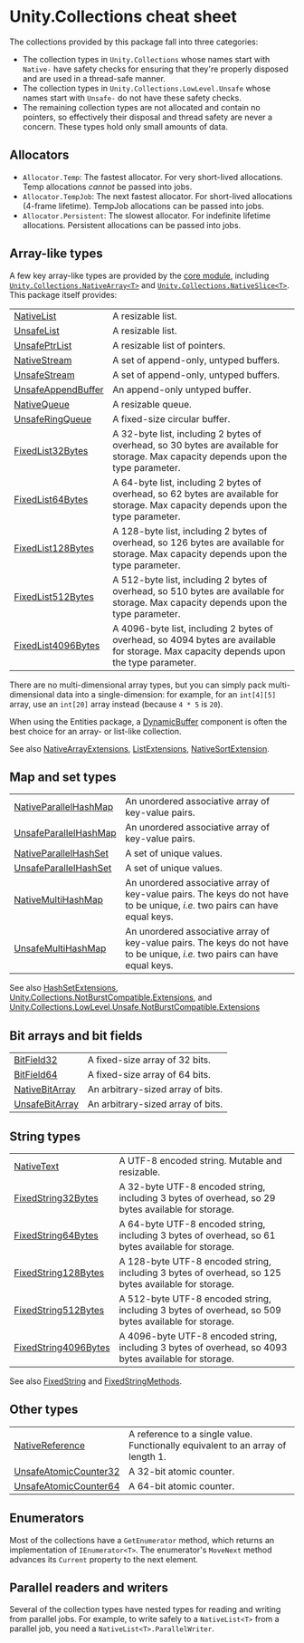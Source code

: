 <!---
This file has been generated from collections.src.md
Do not modify manually! Use the following tool:
https://github.com/Unity-Technologies/dots-tutorial-processor
-->
# Unity.Collections cheat sheet

The collections provided by this package fall into three categories:

- The collection types in `Unity.Collections` whose names start with `Native-` have safety checks for ensuring that they're properly disposed and are used in a thread-safe manner. 
- The collection types in `Unity.Collections.LowLevel.Unsafe` whose names start with `Unsafe-` do not have these safety checks.
- The remaining collection types are not allocated and contain no pointers, so effectively their disposal and thread safety are never a concern. These types hold only small amounts of data.

## Allocators

- `Allocator.Temp`: The fastest allocator. For very short-lived allocations. Temp allocations *cannot* be passed into jobs.
- `Allocator.TempJob`: The next fastest allocator. For short-lived allocations (4-frame lifetime). TempJob allocations can be passed into jobs.
- `Allocator.Persistent`: The slowest allocator. For indefinite lifetime allocations. Persistent allocations can be passed into jobs.

## Array-like types

A few key array-like types are provided by the [core module](https://docs.unity3d.com/ScriptReference/UnityEngine.CoreModule), including [`Unity.Collections.NativeArray<T>`](https://docs.unity3d.com/ScriptReference/Unity.Collections.NativeArray_1) and [`Unity.Collections.NativeSlice<T>`](https://docs.unity3d.com/ScriptReference/Unity.Collections.NativeSlice_1). This package itself provides:

||| 
----------------------------------------------------- | -----------
[NativeList](https://docs.unity3d.com/Packages/com.unity.collections@latest?subfolder=/api/Unity.Collections.NativeList-1.html)                       | A resizable list.
[UnsafeList](https://docs.unity3d.com/Packages/com.unity.collections@latest?subfolder=/api/Unity.Collections.LowLevel.Unsafe.UnsafeList-1.html)       | A resizable list.
[UnsafePtrList](https://docs.unity3d.com/Packages/com.unity.collections@latest?subfolder=/api/Unity.Collections.LowLevel.Unsafe.UnsafePtrList-1.html)    | A resizable list of pointers.
[NativeStream](https://docs.unity3d.com/Packages/com.unity.collections@latest?subfolder=/api/Unity.Collections.NativeStream.html)                       | A set of append-only, untyped buffers.
[UnsafeStream](https://docs.unity3d.com/Packages/com.unity.collections@latest?subfolder=/api/Unity.Collections.LowLevel.Unsafe.UnsafeStream.html)       | A set of append-only, untyped buffers.
[UnsafeAppendBuffer](https://docs.unity3d.com/Packages/com.unity.collections@latest?subfolder=/api/Unity.Collections.LowLevel.Unsafe.UnsafeAppendBuffer.html) | An append-only untyped buffer.
[NativeQueue](https://docs.unity3d.com/Packages/com.unity.collections@latest?subfolder=/api/Unity.Collections.NativeQueue-1.html)                      | A resizable queue.
[UnsafeRingQueue](https://docs.unity3d.com/Packages/com.unity.collections@latest?subfolder=/api/Unity.Collections.LowLevel.Unsafe.UnsafeRingQueue-1.html)  | A fixed-size circular buffer.
[FixedList32Bytes](https://docs.unity3d.com/Packages/com.unity.collections@latest?subfolder=/api/Unity.Collections.FixedList32Bytes-1.html)                 | A 32-byte list, including 2 bytes of overhead, so 30 bytes are available for storage. Max capacity depends upon the type parameter.
[FixedList64Bytes](https://docs.unity3d.com/Packages/com.unity.collections@latest?subfolder=/api/Unity.Collections.FixedList64Bytes-1.html)                 | A 64-byte list, including 2 bytes of overhead, so 62 bytes are available for storage. Max capacity depends upon the type parameter.
[FixedList128Bytes](https://docs.unity3d.com/Packages/com.unity.collections@latest?subfolder=/api/Unity.Collections.FixedList128Bytes-1.html)                 | A 128-byte list, including 2 bytes of overhead, so 126 bytes are available for storage. Max capacity depends upon the type parameter.
[FixedList512Bytes](https://docs.unity3d.com/Packages/com.unity.collections@latest?subfolder=/api/Unity.Collections.FixedList512Bytes-1.html)                 | A 512-byte list, including 2 bytes of overhead, so 510 bytes are available for storage. Max capacity depends upon the type parameter.
[FixedList4096Bytes](https://docs.unity3d.com/Packages/com.unity.collections@latest?subfolder=/api/Unity.Collections.FixedList4096Bytes-1.html)                 | A 4096-byte list, including 2 bytes of overhead, so 4094 bytes are available for storage. Max capacity depends upon the type parameter.

There are no multi-dimensional array types, but you can simply pack multi-dimensional data into a single-dimension: for example, for an `int[4][5]` array, use an `int[20]` array instead (because `4 * 5` is `20`).

When using the Entities package, a [DynamicBuffer](https://docs.unity3d.com/Packages/com.unity.collections@latest?subfolder=/api/Unity.Entities.DynamicBuffer-1.html) component is often the best choice for an array- or list-like collection.

See also [NativeArrayExtensions](https://docs.unity3d.com/Packages/com.unity.collections@latest?subfolder=/api/Unity.Collections.NativeArrayExtensions.html), [ListExtensions](https://docs.unity3d.com/Packages/com.unity.collections@latest?subfolder=/api/Unity.Collections.ListExtensions.html), [NativeSortExtension](https://docs.unity3d.com/Packages/com.unity.collections@latest?subfolder=/api/Unity.Collections.NativeSortExtension.html).

## Map and set types

|||
---------------------------------------------------------------| -----------
[NativeParallelHashMap](https://docs.unity3d.com/Packages/com.unity.collections@latest?subfolder=/api/Unity.Collections.NativeParallelHashMap-2.html)                      | An unordered associative array of key-value pairs.
[UnsafeParallelHashMap](https://docs.unity3d.com/Packages/com.unity.collections@latest?subfolder=/api/Unity.Collections.LowLevel.Unsafe.UnsafeParallelHashMap-2.html)      | An unordered associative array of key-value pairs.
[NativeParallelHashSet](https://docs.unity3d.com/Packages/com.unity.collections@latest?subfolder=/api/Unity.Collections.NativeParallelHashSet-1.html)                      | A set of unique values.
[UnsafeParallelHashSet](https://docs.unity3d.com/Packages/com.unity.collections@latest?subfolder=/api/Unity.Collections.LowLevel.Unsafe.UnsafeParallelHashMap-2.html)      | A set of unique values.
[NativeMultiHashMap](https://docs.unity3d.com/Packages/com.unity.collections@latest?subfolder=/api/Unity.Collections.NativeMultiHashMap-2.html)                 | An unordered associative array of key-value pairs. The keys do not have to be unique, *i.e.* two pairs can have equal keys.
[UnsafeMultiHashMap](https://docs.unity3d.com/Packages/com.unity.collections@latest?subfolder=/api/Unity.Collections.LowLevel.Unsafe.UnsafeMultiHashMap-2.html) | An unordered associative array of key-value pairs. The keys do not have to be unique, *i.e.* two pairs can have equal keys.

See also [HashSetExtensions](https://docs.unity3d.com/Packages/com.unity.collections@latest?subfolder=/api/Unity.Collections.HashSetExtensions.html), [Unity.Collections.NotBurstCompatible.Extensions](https://docs.unity3d.com/Packages/com.unity.collections@latest?subfolder=/api/Unity.Collections.NotBurstCompatible.html), and [Unity.Collections.LowLevel.Unsafe.NotBurstCompatible.Extensions](https://docs.unity3d.com/Packages/com.unity.collections@latest?subfolder=/api/Unity.Collections.LowLevel.Unsafe.NotBurstCompatible.Extensions.html)

## Bit arrays and bit fields

|||
------------------------------------------------- | -----------
[BitField32](https://docs.unity3d.com/Packages/com.unity.collections@latest?subfolder=/api/Unity.Collections.BitField32.html)                     | A fixed-size array of 32 bits.
[BitField64](https://docs.unity3d.com/Packages/com.unity.collections@latest?subfolder=/api/Unity.Collections.BitField64.html)                     | A fixed-size array of 64 bits.
[NativeBitArray](https://docs.unity3d.com/Packages/com.unity.collections@latest?subfolder=/api/Unity.Collections.NativeBitArray.html)                 | An arbitrary-sized array of bits.
[UnsafeBitArray](https://docs.unity3d.com/Packages/com.unity.collections@latest?subfolder=/api/Unity.Collections.LowLevel.Unsafe.UnsafeBitArray.html) | An arbitrary-sized array of bits.

## String types

|||
------------------------------------- | -----------
[NativeText](https://docs.unity3d.com/Packages/com.unity.collections@latest?subfolder=/api/Unity.Collections.NativeText.html)         | A UTF-8 encoded string. Mutable and resizable.
[FixedString32Bytes](https://docs.unity3d.com/Packages/com.unity.collections@latest?subfolder=/api/Unity.Collections.FixedString32Bytes.html) | A 32-byte UTF-8 encoded string, including 3 bytes of overhead, so 29 bytes available for storage.
[FixedString64Bytes](https://docs.unity3d.com/Packages/com.unity.collections@latest?subfolder=/api/Unity.Collections.FixedString64Bytes.html) | A 64-byte UTF-8 encoded string, including 3 bytes of overhead, so 61 bytes available for storage.
[FixedString128Bytes](https://docs.unity3d.com/Packages/com.unity.collections@latest?subfolder=/api/Unity.Collections.FixedString128Bytes.html) | A 128-byte UTF-8 encoded string, including 3 bytes of overhead, so 125 bytes available for storage.
[FixedString512Bytes](https://docs.unity3d.com/Packages/com.unity.collections@latest?subfolder=/api/Unity.Collections.FixedString512Bytes.html) | A 512-byte UTF-8 encoded string, including 3 bytes of overhead, so 509 bytes available for storage.
[FixedString4096Bytes](https://docs.unity3d.com/Packages/com.unity.collections@latest?subfolder=/api/Unity.Collections.FixedString4096Bytes.html) | A 4096-byte UTF-8 encoded string, including 3 bytes of overhead, so 4093 bytes available for storage.

See also [FixedString](https://docs.unity3d.com/Packages/com.unity.collections@latest?subfolder=/api/Unity.Collections.FixedString.html) and [FixedStringMethods](https://docs.unity3d.com/Packages/com.unity.collections@latest?subfolder=/api/Unity.Collections.FixedStringMethods.html).


## Other types

|||
-------------------------------------------------------- | -----------
[NativeReference](https://docs.unity3d.com/Packages/com.unity.collections@latest?subfolder=/api/Unity.Collections.NativeReference-1.html)                     | A reference to a single value. Functionally equivalent to an array of length 1.
[UnsafeAtomicCounter32](https://docs.unity3d.com/Packages/com.unity.collections@latest?subfolder=/api/Unity.Collections.LowLevel.Unsafe.UnsafeAtomicCounter32.html) | A 32-bit atomic counter.
[UnsafeAtomicCounter64](https://docs.unity3d.com/Packages/com.unity.collections@latest?subfolder=/api/Unity.Collections.LowLevel.Unsafe.UnsafeAtomicCounter64.html) | A 64-bit atomic counter.


## Enumerators

Most of the collections have a `GetEnumerator` method, which returns an implementation of `IEnumerator<T>`. The enumerator's `MoveNext` method advances its `Current` property to the next element.

## Parallel readers and writers

Several of the collection types have nested types for reading and writing from parallel jobs. For example, to write safely to a `NativeList<T>` from a parallel job, you need a `NativeList<T>.ParallelWriter`.
